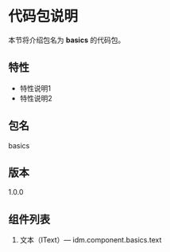 # 代码包说明
本节将介绍包名为 **basics** 的代码包。
## 特性
- 特性说明1
- 特性说明2
## 包名
basics
## 版本
1.0.0
## 组件列表
1. 文本（IText）— idm.component.basics.text